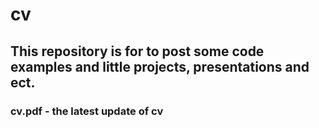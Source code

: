 # cv
## This repository is for to post some code examples and little projects, presentations and ect.
### cv.pdf - the latest update of cv
